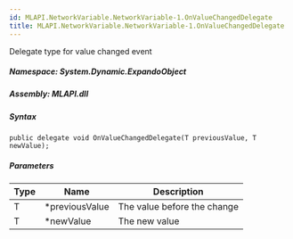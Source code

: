 ```yaml
---  
id: MLAPI.NetworkVariable.NetworkVariable-1.OnValueChangedDelegate  
title: MLAPI.NetworkVariable.NetworkVariable-1.OnValueChangedDelegate  
---
```


<div class="markdown level0 summary">

Delegate type for value changed event

</div>

<div class="markdown level0 conceptual">

</div>

##### **Namespace**: System.Dynamic.ExpandoObject

##### **Assembly**: MLAPI.dll

##### Syntax

    public delegate void OnValueChangedDelegate(T previousValue, T newValue);

##### Parameters

| Type | Name            | Description                 |
|------|-----------------|-----------------------------|
| T    | \*previousValue | The value before the change |
| T    | \*newValue      | The new value               |
